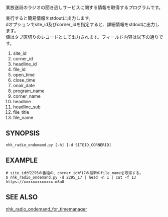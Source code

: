 某放送局のラジオの聞き逃しサービスに関する情報を取得するプログラムです。

実行すると簡易情報をstdoutに出力します。  
dオプションでsite_id及びcorner_idを指定すると、詳細情報をstdoutに出力します。  
値はタブ区切りのレコードとして出力されます。フィールド内容は以下の通りです。

1. site_id
1. corner_id
1. headline_id
1. file_id
1. open_time
1. close_time
1. onair_date
1. program_name
1. corner_name
1. headline
1. headline_sub
1. file_title
1. file_name

## SYNOPSIS
```
nhk_radio_ondemand.py [-h] [-d SITEID_CORNERID]
```

## EXAMPLE
```
# site_idが2295の番組の、corner_idが17の最新のfile_nameを取得する。
$ nhk_radio_ondemand.py -d 2295_17 | head -n 1 | cut -f 13
https://xxxxxxxxxxxxx.m3u8
```

## SEE ALSO
[nhk_radio_ondemand_for_timemanager](https://github.com/ll0s0ll/nhk_radio_ondemand_for_timemanager)